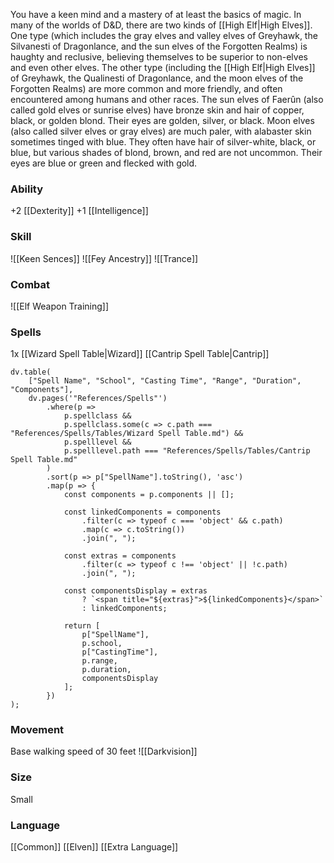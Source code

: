 You have a keen mind and a mastery of at least the basics of magic. In many of the worlds of D&D, there are two kinds of [[High Elf|High Elves]]. One type (which includes the gray elves and valley elves of Greyhawk, the Silvanesti of Dragonlance, and the sun elves of the Forgotten Realms) is haughty and reclusive, believing themselves to be superior to non-elves and even other elves. The other type (including the [[High Elf|High Elves]] of Greyhawk, the Qualinesti of Dragonlance, and the moon elves of the Forgotten Realms) are more common and more friendly, and often encountered among humans and other races.
The sun elves of Faerûn (also called gold elves or sunrise elves) have bronze skin and hair of copper, black, or golden blond. Their eyes are golden, silver, or black. Moon elves (also called silver elves or gray elves) are much paler, with alabaster skin sometimes tinged with blue. They often have hair of silver-white, black, or blue, but various shades of blond, brown, and red are not uncommon. Their eyes are blue or green and flecked with gold.

### **Ability**
+2 [[Dexterity]]
+1 [[Intelligence]]

### **Skill**
![[Keen Sences]]
![[Fey Ancestry]]
![[Trance]]

### **Combat**
![[Elf Weapon Training]]

### Spells
1x [[Wizard Spell Table|Wizard]] [[Cantrip Spell Table|Cantrip]]
```dataviewjs
dv.table(
    ["Spell Name", "School", "Casting Time", "Range", "Duration", "Components"],
    dv.pages('"References/Spells"')
        .where(p =>
            p.spellclass &&
            p.spellclass.some(c => c.path === "References/Spells/Tables/Wizard Spell Table.md") &&
            p.spelllevel &&
            p.spelllevel.path === "References/Spells/Tables/Cantrip Spell Table.md"
        )
        .sort(p => p["SpellName"].toString(), 'asc')
        .map(p => {
            const components = p.components || [];

            const linkedComponents = components
                .filter(c => typeof c === 'object' && c.path)
                .map(c => c.toString())
                .join(", ");

            const extras = components
                .filter(c => typeof c !== 'object' || !c.path)
                .join(", ");

            const componentsDisplay = extras
                ? `<span title="${extras}">${linkedComponents}</span>`
                : linkedComponents;

            return [
                p["SpellName"],
                p.school,
                p["CastingTime"],
                p.range,
                p.duration,
                componentsDisplay
            ];
        })
);
```

### **Movement**
Base walking speed of 30 feet
![[Darkvision]]

### **Size**
Small

### **Language**
[[Common]]
[[Elven]]
[[Extra Language]]